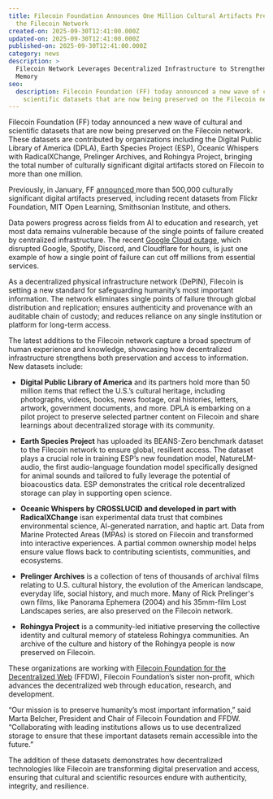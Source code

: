 ```yaml
---
title: Filecoin Foundation Announces One Million Cultural Artifacts Preserved on
  the Filecoin Network
created-on: 2025-09-30T12:41:00.000Z
updated-on: 2025-09-30T12:41:00.000Z
published-on: 2025-09-30T12:41:00.000Z
category: news
description: >
  Filecoin Network Leverages Decentralized Infrastructure to Strengthen Cultural
  Memory
seo:
  description: Filecoin Foundation (FF) today announced a new wave of cultural and
    scientific datasets that are now being preserved on the Filecoin network.
---
```

Filecoin Foundation (FF) today announced a new wave of cultural and scientific datasets that are now being preserved on the Filecoin network. These datasets are contributed by organizations including the Digital Public Library of America (DPLA), Earth Species Project (ESP), Oceanic Whispers with RadicalXChange, Prelinger Archives, and Rohingya Project, bringing the total number of culturally significant digital artifacts stored on Filecoin to more than one million. 

Previously, in January, FF [announced ](https://fil.org/blog/flickr-foundation-internet-archive-and-other-leading-organizations-leverage-filecoin-to-safeguard-cultural-heritage)more than 500,000 culturally significant digital artifacts preserved, including recent datasets from Flickr Foundation, MIT Open Learning, Smithsonian Institute, and others. 

Data powers progress across fields from AI to education and research, yet most data remains vulnerable because of the single points of failure created by centralized infrastructure. The recent [Google Cloud outage](https://www.engadget.com/big-tech/google-cloud-outages-spotify-discord-snapchat-and-more-were-down-for-hours-193156868.html), which disrupted Google, Spotify, Discord, and Cloudflare for hours, is just one example of how a single point of failure can cut off millions from essential services.

As a decentralized physical infrastructure network (DePIN), Filecoin is setting a new standard for safeguarding humanity’s most important information. The network eliminates single points of failure through global distribution and replication; ensures authenticity and provenance with an auditable chain of custody; and reduces reliance on any single institution or platform for long-term access.

The latest additions to the Filecoin network capture a broad spectrum of human experience and knowledge, showcasing how decentralized infrastructure strengthens both preservation and access to information. New datasets include: 

* **Digital Public Library of America** and its partners hold more than 50 million items that reflect the U.S.’s cultural heritage, including photographs, videos, books, news footage, oral histories, letters, artwork, government documents, and more. DPLA is embarking on a pilot project to preserve selected partner content on Filecoin and share learnings about decentralized storage with its community. 




* **Earth Species Project** has uploaded its BEANS-Zero benchmark dataset to the Filecoin network to ensure global, resilient access. The dataset plays a crucial role in training ESP’s new foundation model, NatureLM-audio, the first audio-language foundation model specifically designed for animal sounds and tailored to fully leverage the potential of bioacoustics data. ESP demonstrates the critical role decentralized storage can play in supporting open science. 




* **Oceanic Whispers by CROSSLUCID and developed in part with RadicalXChange** isan experimental data trust that combines environmental science, AI-generated narration, and haptic art. Data from Marine Protected Areas (MPAs) is stored on Filecoin and transformed into interactive experiences. A partial common ownership model helps ensure value flows back to contributing scientists, communities, and ecosystems.
* **Prelinger Archives** is a collection of tens of thousands of archival films relating to U.S. cultural history, the evolution of the American landscape, everyday life, social history, and much more. Many of Rick Prelinger's own films, like Panorama Ephemera (2004) and his 35mm-film Lost Landscapes series, are also preserved on the Filecoin network.




* **Rohingya Project** is a community-led initiative preserving the collective identity and cultural memory of stateless Rohingya communities. An archive of the culture and history of the Rohingya people is now preserved on Filecoin. 

These organizations are working with [Filecoin Foundation for the Decentralized Web](https://ffdweb.org/) (FFDW), Filecoin Foundation’s sister non-profit, which advances the decentralized web through education, research, and development.

“Our mission is to preserve humanity’s most important information,” said Marta Belcher, President and Chair of Filecoin Foundation and FFDW. “Collaborating with leading institutions allows us to use decentralized storage to ensure that these important datasets remain accessible into the future.”

The addition of these datasets demonstrates how decentralized technologies like Filecoin are transforming digital preservation and access, ensuring that cultural and scientific resources endure with authenticity, integrity, and resilience.

